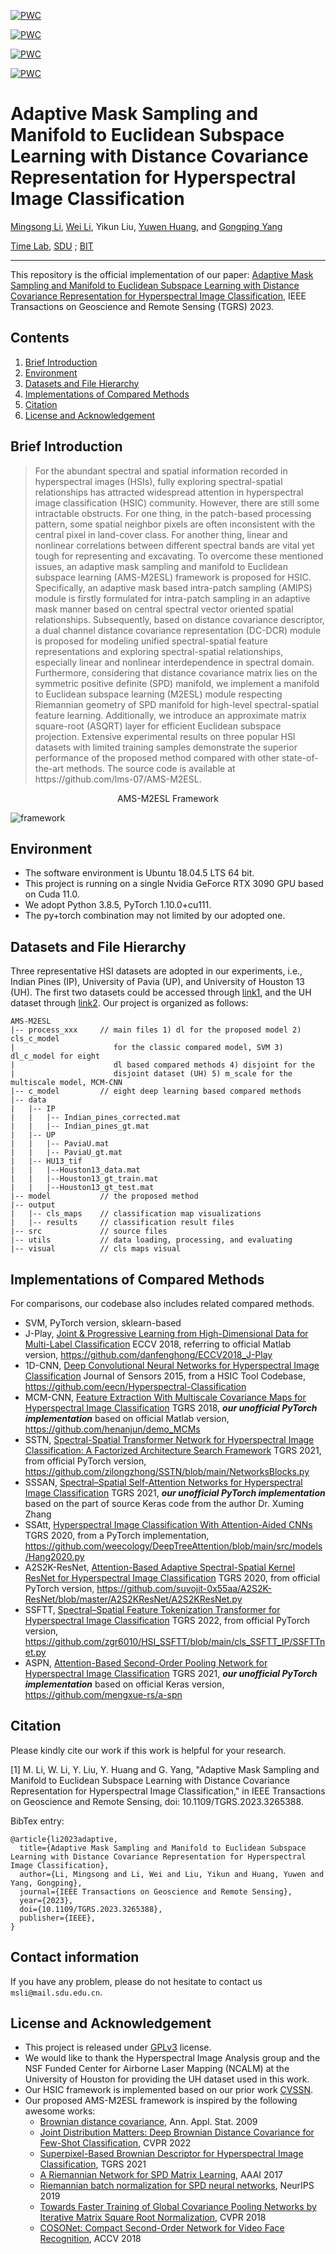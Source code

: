 [![PWC](https://img.shields.io/endpoint.svg?url=https://paperswithcode.com/badge/adaptive-mask-sampling-and-manifold-to/hyperspectral-image-classification-on-indian)](https://paperswithcode.com/sota/hyperspectral-image-classification-on-indian?p=adaptive-mask-sampling-and-manifold-to)

[![PWC](https://img.shields.io/endpoint.svg?url=https://paperswithcode.com/badge/adaptive-mask-sampling-and-manifold-to/hyperspectral-image-classification-on-pavia)](https://paperswithcode.com/sota/hyperspectral-image-classification-on-pavia?p=adaptive-mask-sampling-and-manifold-to)

[![PWC](https://img.shields.io/endpoint.svg?url=https://paperswithcode.com/badge/adaptive-mask-sampling-and-manifold-to/hyperspectral-image-classification-on-casi)](https://paperswithcode.com/sota/hyperspectral-image-classification-on-casi?p=adaptive-mask-sampling-and-manifold-to)

[![PWC](https://img.shields.io/endpoint.svg?url=https://paperswithcode.com/badge/adaptive-mask-sampling-and-manifold-to/hyperspectral-image-classification-on-houston)](https://paperswithcode.com/sota/hyperspectral-image-classification-on-houston?p=adaptive-mask-sampling-and-manifold-to)



# Adaptive Mask Sampling and Manifold to Euclidean Subspace Learning with Distance Covariance Representation for Hyperspectral Image Classification

[Mingsong Li](https://lms-07.github.io/), [Wei Li](https://fdss.bit.edu.cn/yjdw/js/b153191.htm), Yikun Liu, [Yuwen Huang](https://jsj.hezeu.edu.cn/info/1302/6525.htm), and [Gongping Yang](https://faculty.sdu.edu.cn/gpyang)

[Time Lab](https://time.sdu.edu.cn/), [SDU](https://www.sdu.edu.cn/) ; [BIT](https://www.bit.edu.cn/)

-----------
This repository is the official implementation of our paper:
[Adaptive Mask Sampling and Manifold to Euclidean Subspace Learning with Distance Covariance Representation for Hyperspectral Image Classification](https://doi.org/10.1109/TGRS.2023.3265388), IEEE Transactions on Geoscience and Remote Sensing (TGRS) 2023.

## Contents
1. [Brief Introduction](#Brief-Introduction)
1. [Environment](#Environment)
1. [Datasets and File Hierarchy](#Datasets-and-File-Hierarchy)
1. [Implementations of Compared Methods](#Implementations-of-Compared-Methods)
1. [Citation](#Citation)
1. [License and Acknowledgement](License-and-Acknowledgement)

## Brief Introduction
> <p align="left">For the abundant spectral and spatial information recorded in hyperspectral images (HSIs), fully exploring spectral-spatial relationships has attracted widespread attention in hyperspectral image classification (HSIC) community. However, there are still some intractable obstructs. For one thing, in the patch-based processing pattern, some spatial neighbor pixels are often inconsistent with the central pixel in land-cover class. For another thing, linear and nonlinear correlations between different spectral bands are vital yet tough for representing and excavating. To overcome these mentioned issues, an adaptive mask sampling and manifold to Euclidean subspace learning (AMS-M2ESL) framework is proposed for HSIC. Specifically, an adaptive mask based intra-patch sampling (AMIPS) module is firstly formulated for intra-patch sampling in an adaptive mask manner based on central spectral vector oriented spatial relationships. Subsequently, based on distance covariance  descriptor, a dual channel distance covariance representation (DC-DCR) module is proposed for modeling unified spectral-spatial feature representations and exploring spectral-spatial relationships, especially linear and nonlinear interdependence in spectral domain. Furthermore, considering that distance covariance matrix lies on the symmetric positive definite (SPD) manifold, we implement a manifold to Euclidean subspace learning (M2ESL) module respecting Riemannian geometry of SPD manifold for high-level spectral-spatial feature learning. Additionally, we introduce an approximate matrix square-root (ASQRT) layer for efficient Euclidean subspace projection. Extensive experimental results on three popular HSI datasets with limited training samples demonstrate the superior performance of the proposed method compared with other state-of-the-art methods. The source code is available at https://github.com/lms-07/AMS-M2ESL.</p>

<center> AMS-M2ESL Framework  </center>

![framework](src/framework.png)

## Environment
- The software environment is Ubuntu 18.04.5 LTS 64 bit.
- This project is running on a single Nvidia GeForce RTX 3090 GPU based on Cuda 11.0.
- We adopt Python 3.8.5, PyTorch 1.10.0+cu111.
- The py+torch combination may not limited by our adopted one.


## Datasets and File Hierarchy

Three representative HSI datasets are adopted in our experiments, i.e., Indian Pines (IP), University of Pavia (UP), and University of Houston 13 (UH).
The first two datasets could be accessed through [link1](http://www.ehu.eus/ccwintco/index.php?title=Hyperspectral_Remote_Sensing_Scenes##anomaly_detection),
and the UH dataset through [link2](https://hyperspectral.ee.uh.edu/?page_id=459).
Our project is organized as follows:

```text
AMS-M2ESL
|-- process_xxx     // main files 1) dl for the proposed model 2) cls_c_model 
|                      for the classic compared model, SVM 3) dl_c_model for eight 
|                      dl based compared methods 4) disjoint for the 
|                      disjoint dataset (UH) 5) m_scale for the multiscale model, MCM-CNN
|-- c_model         // eight deep learning based compared methods
|-- data                    
|   |-- IP
|   |   |-- Indian_pines_corrected.mat
|   |   |-- Indian_pines_gt.mat
|   |-- UP
|   |   |-- PaviaU.mat
|   |   |-- PaviaU_gt.mat
|   |-- HU13_tif
|   |   |--Houston13_data.mat
|   |   |--Houston13_gt_train.mat
|   |   |--Houston13_gt_test.mat
|-- model           // the proposed method
|-- output
|   |-- cls_maps    // classification map visualizations 
|   |-- results     // classification result files
|-- src             // source files
|-- utils           // data loading, processing, and evaluating
|-- visual          // cls maps visual
```
## Implementations of Compared Methods
For comparisons, our codebase also includes related compared methods.
- SVM, PyTorch version, sklearn-based
- J-Play, [Joint & Progressive Learning from High-Dimensional Data for Multi-Label Classification](https://openaccess.thecvf.com/content_ECCV_2018/html/Danfeng_Hong_Joint__Progressive_ECCV_2018_paper.html) ECCV 2018, referring to official Matlab version, https://github.com/danfenghong/ECCV2018_J-Play
- 1D-CNN, [Deep Convolutional Neural Networks for Hyperspectral Image Classification](https://www.hindawi.com/journals/js/2015/258619/) Journal of Sensors 2015, from a HSIC Tool Codebase, https://github.com/eecn/Hyperspectral-Classification
- MCM-CNN, [Feature Extraction With Multiscale Covariance Maps for Hyperspectral Image Classification](https://ieeexplore.ieee.org/document/9565208) TGRS 2018, ***our unofficial PyTorch implementation*** based on official Matlab version, https://github.com/henanjun/demo_MCMs
- SSTN, [Spectral-Spatial Transformer Network for Hyperspectral Image Classification: A Factorized Architecture Search Framework](https://ieeexplore.ieee.org/document/9565208) TGRS 2021, from official PyTorch version, https://github.com/zilongzhong/SSTN/blob/main/NetworksBlocks.py
- SSSAN, [Spectral–Spatial Self-Attention Networks for Hyperspectral Image Classification](https://ieeexplore.ieee.org/document/9508777) TGRS 2021, ***our unofficial PyTorch implementation*** based on the part of source Keras code from the author Dr. Xuming Zhang
- SSAtt, [Hyperspectral Image Classification With Attention-Aided CNNs](https://ieeexplore.ieee.org/abstract/document/9142417) TGRS 2020, from a PyTorch implementation, https://github.com/weecology/DeepTreeAttention/blob/main/src/models/Hang2020.py
- A2S2K-ResNet, [Attention-Based Adaptive Spectral-Spatial Kernel ResNet for Hyperspectral Image Classification](https://ieeexplore.ieee.org/document/9306920) TGRS 2020, from official PyTorch version, https://github.com/suvojit-0x55aa/A2S2K-ResNet/blob/master/A2S2KResNet/A2S2KResNet.py
- SSFTT, [Spectral–Spatial Feature Tokenization Transformer for Hyperspectral Image Classification](https://ieeexplore.ieee.org/document/9684381) TGRS 2022, from official PyTorch version, https://github.com/zgr6010/HSI_SSFTT/blob/main/cls_SSFTT_IP/SSFTTnet.py
- ASPN, [Attention-Based Second-Order Pooling Network for Hyperspectral Image Classification](https://ieeexplore.ieee.org/document/9325094) TGRS 2021, ***our unofficial PyTorch implementation*** based on official Keras version, https://github.com/mengxue-rs/a-spn

## Citation

Please kindly cite our work if this work is helpful for your research.

[1] M. Li, W. Li, Y. Liu, Y. Huang and G. Yang, "Adaptive Mask Sampling and Manifold to Euclidean Subspace Learning with Distance Covariance Representation for Hyperspectral Image Classification," in IEEE Transactions on Geoscience and Remote Sensing, doi: 10.1109/TGRS.2023.3265388.

BibTex entry:
```text
@article{li2023adaptive,
  title={Adaptive Mask Sampling and Manifold to Euclidean Subspace Learning with Distance Covariance Representation for Hyperspectral Image Classification},
  author={Li, Mingsong and Li, Wei and Liu, Yikun and Huang, Yuwen and Yang, Gongping},
  journal={IEEE Transactions on Geoscience and Remote Sensing},
  year={2023},
  doi={10.1109/TGRS.2023.3265388},
  publisher={IEEE},
}
```

## Contact information

If you have any problem, please do not hesitate to contact us `msli@mail.sdu.edu.cn`.

## License and Acknowledgement

- This project is released under [GPLv3](http://www.gnu.org/licenses/) license.
- We would like to thank the Hyperspectral Image Analysis group and the NSF Funded Center for
  Airborne Laser Mapping (NCALM) at the University of Houston for providing the UH dataset used in this work.
- Our HSIC framework is implemented based on our prior work [CVSSN](https://github.com/lms-07/CVSSN).
- Our proposed AMS-M2ESL framework is inspired by the following awesome works:
  - [Brownian distance covariance](https://projecteuclid.org/journals/annals-of-applied-statistics/volume-3/issue-4/Brownian-distance-covariance/10.1214/09-AOAS312.full), Ann. Appl. Stat. 2009
  - [Joint Distribution Matters: Deep Brownian Distance Covariance for Few-Shot Classification](https://openaccess.thecvf.com/content/CVPR2022/html/Xie_Joint_Distribution_Matters_Deep_Brownian_Distance_Covariance_for_Few-Shot_Classification_CVPR_2022_paper.html), CVPR 2022
  - [Superpixel-Based Brownian Descriptor for Hyperspectral Image Classification](https://ieeexplore.ieee.org/document/9645390?arnumber=9645390), TGRS 2021
  - [A Riemannian Network for SPD Matrix Learning](https://ojs.aaai.org/index.php/AAAI/article/view/10866), AAAI 2017
  - [Riemannian batch normalization for SPD neural networks](https://proceedings.neurips.cc/paper/2019/hash/6e69ebbfad976d4637bb4b39de261bf7-Abstract.html), NeurIPS 2019
  - [Towards Faster Training of Global Covariance Pooling Networks by Iterative Matrix Square Root Normalization](https://openaccess.thecvf.com/content_cvpr_2018/html/Li_Towards_Faster_Training_CVPR_2018_paper.html), CVPR 2018
  - [COSONet: Compact Second-Order Network for Video Face Recognition](https://link.springer.com/chapter/10.1007/978-3-030-20893-6_4), ACCV 2018
  
